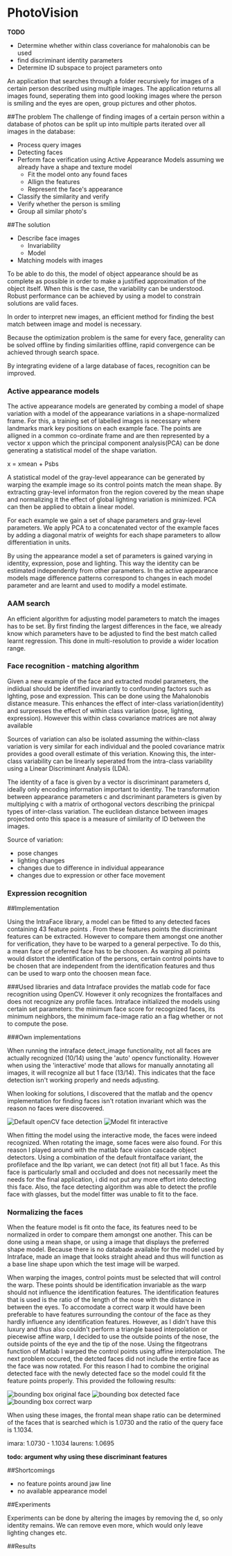 PhotoVision
===========

**TODO**

- Determine whether within class coveriance for mahalonobis can be used
- find discriminant identity parameters
- Determine ID subspace to project parameters onto
 

An application that searches through a folder recursively for images of a certain person described using multiple images. The application returns all images found, seperating them into good looking images where the person is smiling and the eyes are open, group pictures and other photos. 

##The problem
The challenge of finding images of a certain person within a database of photos can be split up into multiple parts iterated over all images in the database:

- Process query images
- Detecting faces
- Perform face verification using Active Appearance Models assuming we already have a shape and texture model
    - Fit the model onto any found faces
    - Allign the features 
    - Represent the face's appearance
- Classify the similarity and verify
- Verify whether the person is smiling
- Group all similar photo's 


##The solution

- Describe face images 
    - Invariability
    - Model
- Matching models with images

To be able to do this, the model of object appearance should be as complete as possible in order to make a justified approximation of the object itself. When this is the case, the variability can be understood. Robust performance can be achieved by using a model to constrain solutions are valid faces. 

In order to interpret new images, an efficient method for finding the best match between image and model is necessary. 

Because the optimization problem is the same for every face, generality can be solved offline by finding similarities offline, rapid convergence can be achieved through search space. 

By integrating evidene of a large database of faces, recognition can be improved. 

### Active appearance models

The active appearance models are generated by combing a model of shape variation with a model of the appearance variations in a shape-normalized frame. For this, a training set of labelled images is necessary where landmarks mark key positions on each example face. The points are alligned in a common co-ordinate frame and are then represented by a vector x uppon which the principal component analysis(PCA) can be done generating a statistical model of the shape variation. 

x = xmean + Psbs

A statistical model of the gray-level appearance can be generated by warping the example image so its control points match the mean shape. By extracting gray-level informaton fron the region covered by the mean shape and normalizing it the effect of global lighting variation is minimized. PCA can then be applied to obtain a linear model.

For each example we gain a set of shape parameters and gray-level parameters. We apply PCA to a concatenated vector of the example faces by adding a diagonal matrix of weights for each shape parameters to allow differentiation in units.

By using the appearance model a set of parameters is gained varying in identity, expression, pose and lighting. This way the identity can be estimated independently from other parameters. In the active appearance models mage difference patterns correspond to changes in each model parameter and are learnt and used to modify a model estimate. 

### AAM search 

An efficient algorithm for adjusting model parameters to match the images has to be set. By first finding the largest differences in the face, we already know which parameters have to be adjusted to find the best match called learnt regression. This done in multi-resolution to provide a wider location range. 

### Face recognition - matching algorithm

Given a new example of the face and extracted model parameters, the indiidual should be identified invariantly to confounding factors such as lghting, pose and expression. This can be done using the Mahalonobis distance measure. This enhances the effect of inter-class variation(identity) and surpresses the effect of within class variation (pose, lighting, expression). However this within class covariance matrices are not alway available

Sources of variation can also be isolated assuming the within-class variation is very similar for each individual and the pooled covariance matrix provides a good overall estimate of this veriation. Knowing this, the inter-class variability can be linearly seperated from the intra-class variability using a Linear Discriminant Analysis (LDA).

The identity of a face is given by a vector is discriminant parameters d, ideally only encoding information important to identity. The transformation between appearance parameters c and dscriminant parameters is given by multiplying c with a matrix of orthogonal vectors describing the prinicpal types of inter-class variation. The euclidean distance between images projected onto this space is a measure of similarity of ID between the images. 

Source of variation:
- pose changes
- lighting changes
- changes due to difference in individual appearance
- changes due to expression or other face movement

### Expression recognition


##Implementation

Using the IntraFace library, a model can be fitted to any detected faces containing 43 feature points . From these features points the discriminant features can be extracted. However to compare them amongst one another for verification, they have to be warped to a general perpective. To do this, a mean face of preferred face has to be choosen. As warping all points would distort the identification of the persons, certain control points have to be chosen that are independent from the identification features and thus can be used to warp onto the choosen mean face. 

###Used libraries and data
Intraface provides the matlab code for face recognition using OpenCV. However it only recognizes the frontalfaces and does not recognize any profile faces. Intraface initialized the models using certain set parameters: the minimum face score for recognized faces, its minimum neighbors, the minimum face-image ratio an a flag whether or not to compute the pose.

###Own implementations

When running the intraface detect_image functionality, not all faces are actually recognized (10/14) using the 'auto' opencv functionality. However when using the 'interactive' mode that allows for manually annotating all images, it will recognize all but 1 face (13/14). This indicates that the face detection isn't working properly and needs adjusting.

When looking for solutions, I discovered that the matlab and the opencv implementation for finding faces isn't rotation invariant which was the reason no faces were discovered. 

![Default openCV face detection](FacialFeatureDetection&Tracking/results/Detection/alt2.jpg)
![Model fit interactive](FacialFeatureDetection&Tracking/results/Detection/interactive.jpg)

When fitting the model using the interactive mode, the faces were indeed recognized. When rotating the image, some faces were also found. For this reason I played around with the matlab face vision cascade object detectors. Using a combination of the default frontalface variant, the profileface and the lbp variant, we can detect (not fit) all but 1 face. As this face is particularly small and occluded and does not necessarily meet the needs for the final application, i did not put any more effort into detecting this face.  Also, the face detecting algorithm was able to detect the profile face with glasses, but the model fitter was unable to fit to the face. 

### Normalizing the faces
When the feature model is fit onto the face, its features need to be normalized in order to compare them amongst one another. This can be done using a mean shape, or using a image that displays the preferred shape model. Because there is no databade available for the model used by Intraface, made an image that looks straight ahead and thus will function as a base line shape upon which  the test image will be warped. 

When warping the images, control points must be selected that will control the warp. These points should be identification invariable as the warp should not influence the identification features. The identification features that is used is the ratio of the length of the nose with the distance in between the eyes. To accomodate a correct warp it would have been preferable to have features surrounding the contour of the face as they hardly influence any identification features. However, as I didn't have this luxury and thus also couldn't perform a triangle based interpolation or piecewise affine warp, I decided to use the outside points of the nose, the outside points of the eye and the tip of the nose. Using the fitgeotrans function of Matlab I warped the control points using affine interpolation. The next problem occured, the detcted faces did not include the entire face as the face was now rotated. For this reason I had to combine the original detected face with the newly detected face so the model could fit the feature points properly. This provided the following results:

![bounding box original face](FacialFeatureDetection&Tracking/results/Warping/bbox_orig.jpg)
![bounding box detected face](FacialFeatureDetection&Tracking/results/Warping/bbox_detected_warp.jpg)
![bounding box correct warp](FacialFeatureDetection&Tracking/results/Warping/bbox_correct_warp.jpg)

When using these images, the frontal mean shape ratio can be determined of the faces that is searched which is 1.0730 and the ratio of the query face is 1.1034. 

imara: 1.0730 - 1.1034
laurens: 1.0695

 **todo: argument why using these discriminant features**

##Shortcomings

- no feature points around jaw line
- no available appearance model

##Experiments

Experiments can be done by altering the images by removing the d, so only identity remains. We can remove even more, which would only leave lighting changes etc. 


##Results